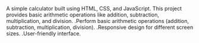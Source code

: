 A simple calculator built using HTML, CSS, and JavaScript. This project provides basic arithmetic operations like addition, subtraction, multiplication, and division.
.Perform basic arithmetic operations (addition, subtraction, multiplication, division).
.Responsive design for different screen sizes.
.User-friendly interface.
